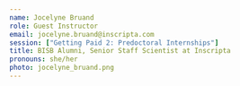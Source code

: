 ```yaml
---
name: Jocelyne Bruand
role: Guest Instructor
email: jocelyne.bruand@inscripta.com
session: ["Getting Paid 2: Predoctoral Internships"]
title: BISB Alumni, Senior Staff Scientist at Inscripta
pronouns: she/her
photo: jocelyne_bruand.png
---
```

